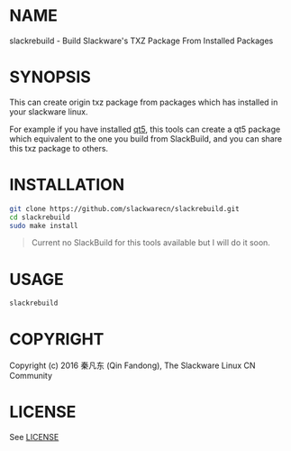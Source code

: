 # NAME

slackrebuild - Build Slackware's TXZ Package From Installed Packages

# SYNOPSIS

This can create origin txz package from packages which has installed in your slackware linux.

For example if you have installed [qt5](https://slackbuilds.org/repository/14.1/libraries/qt5/), this tools can create a qt5 package which equivalent to the one you build from SlackBuild, and you can share this txz package to others.

# INSTALLATION

```bash
git clone https://github.com/slackwarecn/slackrebuild.git
cd slackrebuild
sudo make install
```

> Current no SlackBuild for this tools available but I will do it soon.

# USAGE

```bash
slackrebuild
```

# COPYRIGHT

Copyright (c) 2016 秦凡东 (Qin Fandong), The Slackware Linux CN Community

# LICENSE

See [LICENSE](LICENSE)

